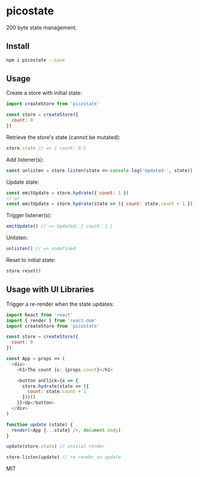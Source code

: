 # picostate
200 byte state management.

## Install
```bash
npm i picostate --save
```

## Usage
Create a store with initial state:
```javascript
import createStore from 'picostate'

const store = createStore({
  count: 0
})
```
Retrieve the store's state (cannot be mutated):
```javascript
store.state // => { count: 0 }
```
Add listener(s):
```javascript
const unlisten = store.listen(state => console.log('Updated:', state))
```
Update state:
```javascript
const emitUpdate = store.hydrate({ count: 1 })
// or
const emitUpdate = store.hydrate(state => ({ count: state.count + 1 }))
```
Trigger listener(s):
```javascript
emitUpdate() // => Updated: { count: 1 }
```
Unlisten:
```javascript
unlisten() // => undefined
```
Reset to initial state:
```javascript
store.reset()
```

## Usage with UI Libraries
Trigger a re-render when the state updates:
```javascript
import React from 'react'
import { render } from 'react-dom'
import createStore from 'picostate'

const store = createStore({
  count: 0
})

const App = props => (
  <div>
    <h1>The count is: {props.count}</h1>

    <button onClick={e => {
      store.hydrate(state => ({
        count: state.count + 1
      }))()
    }}>Up</button>
  </div>
)

function update (state) {
  render(<App {...state} />, document.body)
}

update(store.state) // initial render

store.listen(update) // re-render on update
```

MIT
